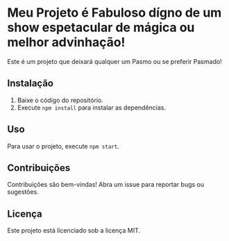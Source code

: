 # Meu Projeto é Fabuloso dígno de um show espetacular de mágica ou melhor advinhação!

Este é um projeto que deixará qualquer um Pasmo ou se preferir Pasmado!

## Instalação

1. Baixe o código do repositório.
2. Execute `npm install` para instalar as dependências.

## Uso

Para usar o projeto, execute `npm start`.

## Contribuições

Contribuições são bem-vindas! Abra um issue para reportar bugs ou sugestões.

## Licença

Este projeto está licenciado sob a licença MIT.